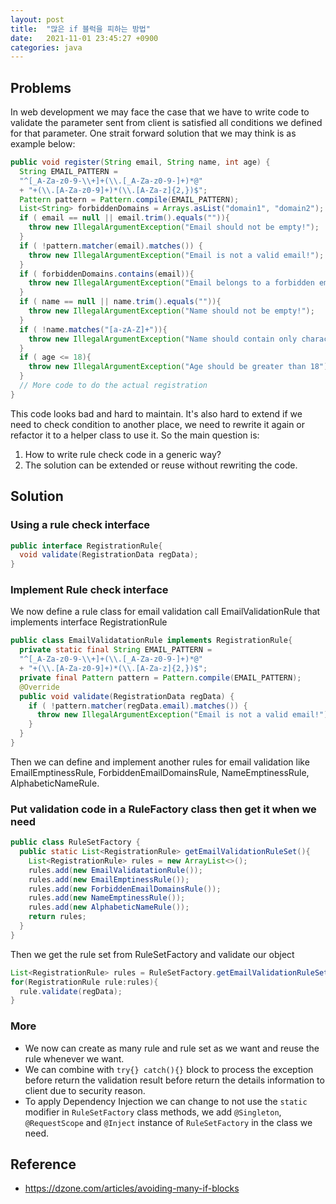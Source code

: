 ```yaml
---
layout: post
title:  "많은 if 블럭을 피하는 방법"
date:   2021-11-01 23:45:27 +0900
categories: java 
---
```

## Problems
In web development we may face the case that we have to write code to validate the parameter sent from client is satisfied all conditions we defined for that parameter. One strait forward solution that we may think is as example below:
```java
public void register(String email, String name, int age) {
  String EMAIL_PATTERN = 
  "^[_A-Za-z0-9-\\+]+(\\.[_A-Za-z0-9-]+)*@"
  + "+(\\.[A-Za-z0-9]+)*(\\.[A-Za-z]{2,})$";
  Pattern pattern = Pattern.compile(EMAIL_PATTERN);
  List<String> forbiddenDomains = Arrays.asList("domain1", "domain2");
  if ( email == null || email.trim().equals("")){
    throw new IllegalArgumentException("Email should not be empty!");
  }
  if ( !pattern.matcher(email).matches()) {
    throw new IllegalArgumentException("Email is not a valid email!");
  }
  if ( forbiddenDomains.contains(email)){
    throw new IllegalArgumentException("Email belongs to a forbidden email");
  }
  if ( name == null || name.trim().equals("")){
    throw new IllegalArgumentException("Name should not be empty!");
  }
  if ( !name.matches("[a-zA-Z]+")){
    throw new IllegalArgumentException("Name should contain only characters");
  } 
  if ( age <= 18){
    throw new IllegalArgumentException("Age should be greater than 18");
  }
  // More code to do the actual registration
}
```
This code looks bad and hard to maintain. It's also hard to extend if we need to check condition to another place, we need to rewrite it again or refactor it to a helper class to use it. So the main question is:
1. How to write rule check code in a generic way?
2. The solution can be extended or reuse without rewriting the code.
## Solution
### Using a rule check interface
```java
public interface RegistrationRule{
  void validate(RegistrationData regData);
}
```
### Implement Rule check interface
We now define a rule class for email validation call EmailValidationRule that implements interface RegistrationRule
```java
public class EmailValidatationRule implements RegistrationRule{
  private static final String EMAIL_PATTERN = 
  "^[_A-Za-z0-9-\\+]+(\\.[_A-Za-z0-9-]+)*@"
  + "+(\\.[A-Za-z0-9]+)*(\\.[A-Za-z]{2,})$";
  private final Pattern pattern = Pattern.compile(EMAIL_PATTERN);
  @Override
  public void validate(RegistrationData regData) {
    if ( !pattern.matcher(regData.email).matches()) {
      throw new IllegalArgumentException("Email is not a valid email!");
    }
  }
}
```
Then we can define and implement another rules for email validation like EmailEmptinessRule, ForbiddenEmailDomainsRule, NameEmptinessRule, AlphabeticNameRule.
### Put validation code in a RuleFactory class then get it when we need
```java
public class RuleSetFactory {
  public static List<RegistrationRule> getEmailValidationRuleSet(){
    List<RegistrationRule> rules = new ArrayList<>();
    rules.add(new EmailValidatationRule());
    rules.add(new EmailEmptinessRule());
    rules.add(new ForbiddenEmailDomainsRule());
    rules.add(new NameEmptinessRule());
    rules.add(new AlphabeticNameRule());
    return rules;
  }
}
```
Then we get the rule set from RuleSetFactory and validate our object
```java
List<RegistrationRule> rules = RuleSetFactory.getEmailValidationRuleSet();
for(RegistrationRule rule:rules){
  rule.validate(regData);
}
```
### More
- We now can create as many rule and rule set as we want and reuse the rule whenever we want.
- We can combine with `try{} catch(){}` block to process the exception before return the validation result before return the details information to client due to security reason.
- To apply Dependency Injection we can change to not use the `static` modifier in `RuleSetFactory` class methods, we add `@Singleton`, `@RequestScope` and `@Inject` instance of `RuleSetFactory` in the class we need.
## Reference
- https://dzone.com/articles/avoiding-many-if-blocks